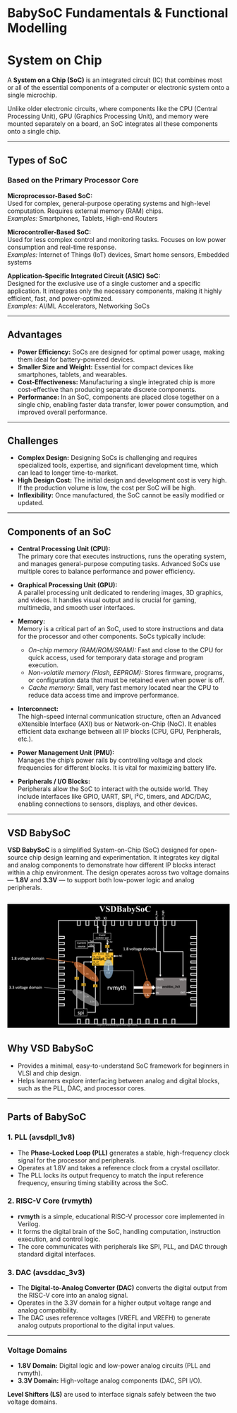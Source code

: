 # BabySoC Fundamentals & Functional Modelling
# System on Chip

A **System on a Chip (SoC)** is an integrated circuit (IC) that combines most or all of the essential components of a computer or electronic system onto a single microchip.

Unlike older electronic circuits, where components like the CPU (Central Processing Unit), GPU (Graphics Processing Unit), and memory were mounted separately on a board, an SoC integrates all these components onto a single chip.

---

## Types of SoC

### Based on the Primary Processor Core

**Microprocessor-Based SoC:**  
Used for complex, general-purpose operating systems and high-level computation. Requires external memory (RAM) chips.  
*Examples:* Smartphones, Tablets, High-end Routers

**Microcontroller-Based SoC:**  
Used for less complex control and monitoring tasks. Focuses on low power consumption and real-time response.  
*Examples:* Internet of Things (IoT) devices, Smart home sensors, Embedded systems

**Application-Specific Integrated Circuit (ASIC) SoC:**  
Designed for the exclusive use of a single customer and a specific application. It integrates only the necessary components, making it highly efficient, fast, and power-optimized.  
*Examples:* AI/ML Accelerators, Networking SoCs

---

## Advantages

- **Power Efficiency:** SoCs are designed for optimal power usage, making them ideal for battery-powered devices.
- **Smaller Size and Weight:** Essential for compact devices like smartphones, tablets, and wearables.
- **Cost-Effectiveness:** Manufacturing a single integrated chip is more cost-effective than producing separate discrete components.
- **Performance:** In an SoC, components are placed close together on a single chip, enabling faster data transfer, lower power consumption, and improved overall performance.

---

## Challenges

- **Complex Design:** Designing SoCs is challenging and requires specialized tools, expertise, and significant development time, which can lead to longer time-to-market.
- **High Design Cost:** The initial design and development cost is very high. If the production volume is low, the cost per SoC will be high.
- **Inflexibility:** Once manufactured, the SoC cannot be easily modified or updated.

---

## Components of an SoC

- **Central Processing Unit (CPU):**  
  The primary core that executes instructions, runs the operating system, and manages general-purpose computing tasks. Advanced SoCs use multiple cores to balance performance and power efficiency.

- **Graphical Processing Unit (GPU):**  
  A parallel processing unit dedicated to rendering images, 3D graphics, and videos. It handles visual output and is crucial for gaming, multimedia, and smooth user interfaces.

- **Memory:**  
  Memory is a critical part of an SoC, used to store instructions and data for the processor and other components. SoCs typically include:
  - *On-chip memory (RAM/ROM/SRAM):* Fast and close to the CPU for quick access, used for temporary data storage and program execution.  
  - *Non-volatile memory (Flash, EEPROM):* Stores firmware, programs, or configuration data that must be retained even when power is off.  
  - *Cache memory:* Small, very fast memory located near the CPU to reduce data access time and improve performance.

- **Interconnect:**  
  The high-speed internal communication structure, often an Advanced eXtensible Interface (AXI) bus or Network-on-Chip (NoC). It enables efficient data exchange between all IP blocks (CPU, GPU, Peripherals, etc.).

- **Power Management Unit (PMU):**  
  Manages the chip’s power rails by controlling voltage and clock frequencies for different blocks. It is vital for maximizing battery life.

- **Peripherals / I/O Blocks:**  
  Peripherals allow the SoC to interact with the outside world. They include interfaces like GPIO, UART, SPI, I²C, timers, and ADC/DAC, enabling connections to sensors, displays, and other devices.

---

## VSD BabySoC

**VSD BabySoC** is a simplified System-on-Chip (SoC) designed for open-source chip design learning and experimentation. It integrates key digital and analog components to demonstrate how different IP blocks interact within a chip environment. The design operates across two voltage domains — **1.8V** and **3.3V** — to support both low-power logic and analog peripherals.

![VSD BabySoc](../Lab/img/babysoc.png)
---

## Why VSD BabySoC

- Provides a minimal, easy-to-understand SoC framework for beginners in VLSI and chip design.  
- Helps learners explore interfacing between analog and digital blocks, such as the PLL, DAC, and processor cores.

---

## Parts of BabySoC

### 1. PLL (avsdpll_1v8)

- The **Phase-Locked Loop (PLL)** generates a stable, high-frequency clock signal for the processor and peripherals.  
- Operates at 1.8V and takes a reference clock from a crystal oscillator.  
- The PLL locks its output frequency to match the input reference frequency, ensuring timing stability across the SoC.

### 2. RISC-V Core (rvmyth)

- **rvmyth** is a simple, educational RISC-V processor core implemented in Verilog.  
- It forms the digital brain of the SoC, handling computation, instruction execution, and control logic.  
- The core communicates with peripherals like SPI, PLL, and DAC through standard digital interfaces.

### 3. DAC (avsddac_3v3)

- The **Digital-to-Analog Converter (DAC)** converts the digital output from the RISC-V core into an analog signal.  
- Operates in the 3.3V domain for a higher output voltage range and analog compatibility.  
- The DAC uses reference voltages (VREFL and VREFH) to generate analog outputs proportional to the digital input values.

---

### Voltage Domains

- **1.8V Domain:** Digital logic and low-power analog circuits (PLL and rvmyth).  
- **3.3V Domain:** High-voltage analog components (DAC, SPI I/O).  

**Level Shifters (LS)** are used to interface signals safely between the two voltage domains.
